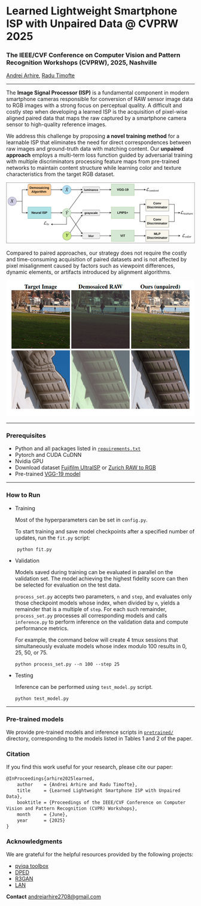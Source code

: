 # Learned Lightweight Smartphone ISP with Unpaired Data @ CVPRW 2025
### The IEEE/CVF Conference on Computer Vision and Pattern Recognition Workshops (CVPRW), 2025, Nashville

[Andrei Arhire](https://scholar.google.com/citations?user=BYkEZGFPq1wC&hl=ro), [Radu Timofte](https://scholar.google.com/citations?user=u3MwH5kAAAAJ&hl=en)

----

The **Image Signal Processor (ISP)** is a fundamental component in modern smartphone cameras responsible for conversion of RAW sensor image data to RGB images with a strong focus on perceptual quality. A difficult and costly step when developing a learned ISP is the acquisition of pixel-wise aligned paired data that maps the raw captured by a smartphone camera sensor to high-quality reference images.

We address this challenge by proposing **a novel training method** for a learnable ISP that eliminates the need for direct correspondences between raw images and ground-truth data with matching content. Our **unpaired approach** employs a multi-term loss function guided by adversarial training with multiple discriminators processing feature maps from pre-trained networks to maintain content structure while learning color and texture characteristics from the target RGB dataset.

<img src="media/architecture.png" alt="architecture" width="800"> 

Compared to paired approaches, our strategy does not require the costly and time-consuming acquisition of paired datasets and is not affected by pixel misalignment caused by factors such as viewpoint differences, dynamic elements, or artifacts introduced by alignment algorithms.

<img src="media/samples.png" alt="samples" width="800"> 


----

### Prerequisites

- Python and all packages listed in [`requirements.txt`](./requirements.txt)
- Pytorch and CUDA CuDNN
- Nvidia GPU
- Download dataset [Fujifilm UltraISP](https://github.com/gosha20777/mai-25/releases/tag/1.0.0) or [Zurich RAW to RGB](http://data.vision.ee.ethz.ch/ihnatova/public/zr2d/Zurich-RAW-to-DSLR-Dataset.zip)
- Pre-trained [VGG-19 model](https://polybox.ethz.ch/index.php/s/7z5bHNg5r5a0g7k)


----

### How to Run

- Training
  
    Most of the hyperparameters can be set in ```config.py```.
  
    To start training and save model checkpoints after a specified number of updates, run the ```fit.py``` script:
  
```
    python fit.py
```
- Validation
  
  Models saved during training can be evaluated in parallel on the validation set. The model achieving the highest fidelity score can then be selected for evaluation on the test data.   
  
  ```process_set.py``` accepts two parameters, ```n``` and ```step```, and evaluates only those checkpoint models whose index, when divided by ```n```, yields a remainder that is a multiple of ```step```. For each such remainder, ```process_set.py``` processes all corresponding models and calls ```inference.py``` to perform inference on the validation data and compute performance metrics.

  For example, the command below will create 4 tmux sessions that simultaneously evaluate models whose index modulo 100 results in 0, 25, 50, or 75.

  ```
  python process_set.py --n 100 --step 25
  ```
  
- Testing

  Inference can be performed using ```test_model.py``` script.

  ```
  python test_model.py
  ```
  
----

### Pre-trained models

We provide pre-trained models and inference scripts in [`pretrained/`](./pretrained/) directory, corresponding to the models listed in Tables 1 and 2 of the paper.

### Citation

If you find this work useful for your research, please cite our paper:

```
@InProceedings{arhire2025learned,
    author    = {Andrei Arhire and Radu Timofte},
    title     = {Learned Lightweight Smartphone ISP with Unpaired Data},
    booktitle = {Proceedings of the IEEE/CVF Conference on Computer Vision and Pattern Recognition (CVPR) Workshops},
    month     = {June},
    year      = {2025}
}
```

### Acknowledgments

We are grateful for the helpful resources provided by the following projects:

- [pyiqa toolbox](https://github.com/chaofengc/IQA-PyTorch)
- [DPED](https://github.com/aiff22/DPED)
- [R3GAN](https://github.com/brownvc/R3GAN)
- [LAN](https://github.com/draimundo/LAN)

**Contact** andreiarhire2708@gmail.com
